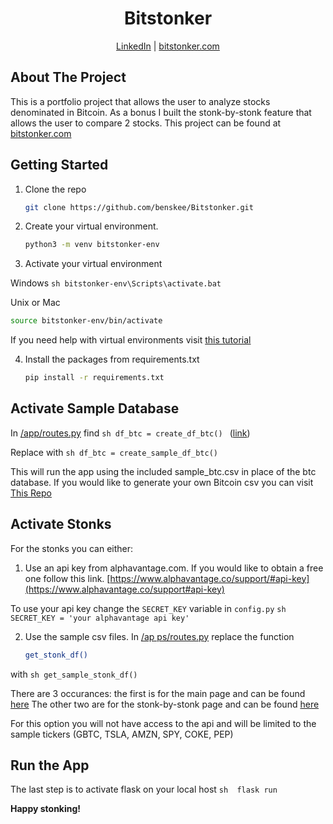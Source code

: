 <h1 align="center">Bitstonker</h1>
<p align="center"><a href="https://www.linkedin.com/in/ben-skee-software-engineer/">LinkedIn</a> | <a href="bitstonker.com">bitstonker.com</a></p>

## About The Project

This is a portfolio project that allows the user to analyze stocks denominated in Bitcoin. As a bonus I built the stonk-by-stonk feature that allows the user to compare 2 stocks. This project can be found at [bitstonker.com](bitstonker.com)


## Getting Started

1. Clone the repo
    ```sh 
    git clone https://github.com/benskee/Bitstonker.git
    ```

2. Create your virtual environment.
    ```sh
    python3 -m venv bitstonker-env
    ```

3. Activate your virtual environment

Windows 
    ```sh
    bitstonker-env\Scripts\activate.bat
    ```

Unix or Mac 
   ```sh 
   source bitstonker-env/bin/activate
   ```

If you need help with virtual environments visit [this tutorial](https://docs.python.org/3/tutorial/venv.html)

4. Install the packages from requirements.txt 
    ```sh
    pip install -r requirements.txt
    ```


## Activate Sample Database

In [/app/routes.py](/app/routes.py) find 
    ```sh
    df_btc = create_df_btc()
    ```
([link](https://github.com/benskee/Bitstonker/blob/55e713d70fc8fd5f1844e23f8a2eefeeed82247d/app/routes.py#L53)) 

Replace with 
    ```sh
    df_btc = create_sample_df_btc()
    ```

This will run the app using the included sample_btc.csv in place of the btc database. 
If you would like to generate your own Bitcoin csv you can visit [This Repo](https://github.com/benskee/Bitcoin_stock_hours)



## Activate Stonks
For the stonks you can either:

1. Use an api key from alphavantage.com. If you would like to obtain a free one follow this
link. [https://www.alphavantage.co/support/#api-key](https://www.alphavantage.co/support#api-key)

To use your api key change the `SECRET_KEY` variable in `config.py` 
    ```sh 
    SECRET_KEY = 'your alphavantage api key'
    ```

2. Use the sample csv files. 
In [/ap ps/routes.py](/apps/routes.py) replace the function 
    ```sh
    get_stonk_df() 
    ```
with 
    ```sh
    get_sample_stonk_df()  
    ```

There are 3 occurances: the first is for the main page and can be found [here](https://github.com/benskee/Bitstonker/blob/55e713d70fc8fd5f1844e23f8a2eefeeed82247d/app/routes.py#L49)
The other two are for the stonk-by-stonk page and can be found [here](https://github.com/benskee/Bitstonker/blob/55e713d70fc8fd5f1844e23f8a2eefeeed82247d/app/routes.py#L106-L110)

For this option you will not have access to the api and will be limited to the sample tickers 
(GBTC, TSLA, AMZN, SPY, COKE, PEP)

## Run the App
The last step is to activate flask on your local host 
    ```sh 
    flask run
    ``` 


**Happy stonking!**